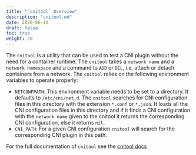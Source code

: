 ```yaml
---
title: "`cnitool` Overview"
description: "cnitool.md"
date: 2020-06-10
draft: false
toc: true
weight: 20
---
```


The `cnitool` is a utility that can be used to test a CNI plugin
without the need for a container runtime. The `cnitool` takes a
`network name` and a `network namespace` and a command to `ADD` or
`DEL`,.i.e, attach or detach containers from a network. The `cnitool`
relies on the following environment variables to operate properly:

* `NETCONFPATH`: This environment variable needs to be set to a
  directory. It defaults to `/etc/cni/net.d`. The `cnitool` searches
  for CNI configuration files in this directory with the extension
  `*.conf` or `*.json`. It loads all the CNI configuration files in
  this directory and if it finds a CNI configuration with the `network
  name` given to the cnitool it returns the corresponding CNI
  configuration, else it returns `nil`.
* `CNI_PATH`: For a given CNI configuration `cnitool` will search for
  the corresponding CNI plugin in this path.

For the full documentation of `cnitool` see the [cnitool docs](../cnitool/README.md)
